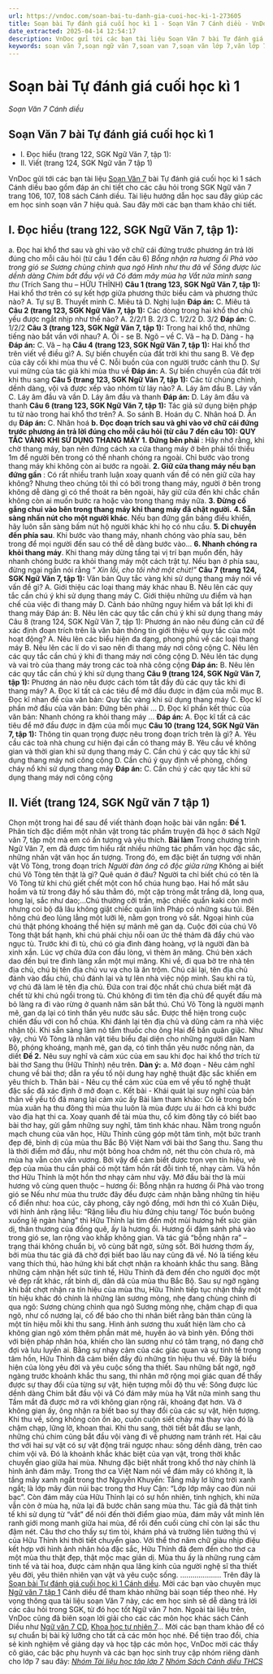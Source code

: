 ```yaml
---
url: https://vndoc.com/soan-bai-tu-danh-gia-cuoi-hoc-ki-1-273605
title: Soạn bài Tự đánh giá cuối học kì 1 - Soạn Văn 7 Cánh diều - VnDoc.com
date_extracted: 2025-04-14 12:54:17
description: VnDoc gửi tới các bạn tài liệu Soạn Văn 7 bài Tự đánh giá cuối học kì 1 sách Cánh diều bao gồm đáp án chi tiết cho các câu hỏi trong SGK Ngữ văn 7. Mời các bạn tham khảo.
keywords: soạn văn 7,soạn ngữ văn 7,soan van 7,soạn văn lớp 7,văn lớp 7,ngữ văn lớp 7,giải văn 7,soạn văn 7 tập 1,soạn văn lớp 7 tập 1,Soạn bài Tự đánh giá cuối học kì 1,soạn văn 7 cánh diều,bài Tự đánh giá cuối học kì 1,soạn bài Tự đánh giá cuối học kì 1 Cánh diều,soạn bài lớp 7,Soạn Văn 7 Tự đánh giá cuối học kì 1,Soạn Văn lớp 7 Tự đánh giá cuối học kì 1,soạn văn 7 bài Tự đánh giá cuối học kì 1
---
```


# Soạn bài Tự đánh giá cuối học kì 1
 _Soạn Văn 7 Cánh diều_
## Soạn Văn 7 bài Tự đánh giá cuối học kì 1
  * I. Đọc hiểu \(trang 122, SGK Ngữ Văn 7, tập 1\):
  * II. Viết \(trang 124, SGK Ngữ văn 7 tập 1\)

VnDoc gửi tới các bạn tài liệu [Soạn Văn 7](<https://vndoc.com/ngu-van-7-tap-1-cd>) bài Tự đánh giá cuối học kì 1 sách Cánh diều bao gồm đáp án chi tiết cho các câu hỏi trong SGK Ngữ văn 7 trang 106, 107, 108 sách Cánh diều. Tài liệu hướng dẫn học sau đây giúp các em học sinh soạn văn 7 hiệu quả. Sau đây mời các bạn tham khảo chi tiết.
## I. Đọc hiểu \(trang 122, SGK Ngữ Văn 7, tập 1\):
a. Đọc hai khổ thơ sau và ghi vào vở chữ cái đứng trước phương án trả lời đúng cho mỗi câu hỏi \(từ câu 1 đến câu 6\)
_Bỗng nhận ra hương ổi_
 _Phả vào trong gió se_
 _Sương chùng chình qua ngõ_
 _Hình như thu đã về_
 _Sông được lúc dềnh dàng_
_Chim bắt đầu vội vã_
 _Có đám mây mùa hạ_
 _Vắt nửa mình sang thu_
\(Trích Sang thu – HỮU THỈNH\)
**Câu 1 \(trang 123, SGK Ngữ Văn 7, tập 1\):**
Hai khổ thơ trên có sự kết hợp giữa phương thức biểu cảm và phương thức nào?
A. Tự sự
B. Thuyết minh
C. Miêu tả
D. Nghị luận
**Đáp án:**
C. Miêu tả
**Câu 2 \(trang 123, SGK Ngữ Văn 7, tập 1\):**
Các dòng trong hai khổ thơ chủ yếu được ngắt nhịp như thế nào?
A. 2/2/1
B. 2/3
C. 1/2/2
D. 3/2
**Đáp án:**
C. 1/2/2
**Câu 3 \(trang 123, SGK Ngữ Văn 7, tập 1\):**
Trong hai khổ thơ, những tiếng nào bắt vần với nhau?
A. Ổi - se
B. Ngõ – về
C. Vã – hạ
D. Dàng - hạ
**Đáp án:**
C. Vã – hạ
**Câu 4 \(trang 123, SGK Ngữ Văn 7, tập 1\):**
Hai khổ thơ trên viết về điều gì?
A. Sự biến chuyển của đất trời khi thu sang
B. Vẻ đẹp của cây cối khi mùa thu về
C. Nỗi buồn của con người trước cảnh thu
D. Sự vui mừng của tác giả khi mùa thu về
**Đáp án:**
A. Sự biến chuyển của đất trời khi thu sang
**Câu 5 \(trang 123, SGK Ngữ Văn 7, tập 1\):**
Các từ chùng chình, dềnh dàng, vội vã được xếp vào nhóm từ láy nào?
A. Láy âm đầu
B. Láy vần
C. Láy âm đầu và vần
D. Láy âm đầu và thanh
**Đáp án:**
D. Láy âm đầu và thanh
**Câu 6 \(trang 123, SGK Ngữ Văn 7, tập 1\):**
Tác giả sử dụng biện pháp tu từ nào trong hai khổ thơ trên?
A. So sánh
B. Hoán dụ
C. Nhân hoá
D. Ẩn dụ
**Đáp án:**
C. Nhân hoá
**b. Đọc đoạn trích sau và ghi vào vở chữ cái đứng trước phương án trả lời đúng cho mỗi câu hỏi \(từ câu 7 đến câu 10\):**
**QUY TẮC VÀNG KHI SỬ DỤNG THANG MÁY**
**1\. Đứng bên phải** : Hãy nhớ rằng, khi chờ thang máy, bạn nên đứng cách xa cửa thang máy ở bên phải tối thiểu 1m để người bên trong có thể nhanh chóng ra ngoài. Chỉ bước vào trong thang máy khi không còn ai bước ra ngoài.
**2\. Giữ cửa thang máy nếu bạn đứng gần** : Có rất nhiều tranh luận xoay quanh vấn đề có nên giữ cửa hay không? Nhưng theo chúng tôi thì có bởi trong thang máy, người ở bên trong không dễ dàng gì có thể thoát ra bên ngoài, hãy giữ cửa đến khi chắc chắn không còn ai muốn bước ra hoặc vào trong thang máy nữa.
**3\. Đừng cố gắng chui vào bên trong thang máy khi thang máy đã chật người.**
**4\. Sẵn sàng nhấn nút cho một người khác**. Nếu bạn đứng gần bảng điều khiển, hãy luôn sẵn sàng bấm nút hộ người khác khi họ có nhu cầu.
**5\. Di chuyển đến phía sau**. Khi bước vào thang máy, nhanh chóng vào phía sau, bên trong để mọi người đến sau có thể dễ dàng bước vào...
**6\. Nhanh chóng ra khỏi thang máy**. Khi thang máy dừng tầng tại vị trí bạn muốn đến, hãy nhanh chóng bước ra khỏi thang máy một cách trật tự. Nếu bạn ở phía sau, đừng ngại ngần nói rằng “ _Xin lỗi, cho tôi nhờ một chút\!”_
**Câu 7 \(trang 124, SGK Ngữ Văn 7, tập 1\):**
Văn bản Quy tắc vàng khi sử dụng thang máy nói về vấn đề gì?
A. Giới thiệu các loại thang máy khác nhau
B. Nêu lên các quy tắc cần chú ý khi sử dụng thang máy
C. Giới thiệu những ưu điểm và hạn chế của việc đi thang máy
D. Cảnh báo những nguy hiểm và bất lợi khi đi thang máy
Đáp án:
B. Nêu lên các quy tắc cần chú ý khi sử dụng thang máy
Câu 8 \(trang 124, SGK Ngữ Văn 7, tập 1\):
Phương án nào nêu đúng căn cứ để xác định đoạn trích trên là văn bản thông tin giới thiệu về quy tắc của một hoạt động?
A. Nêu lên các biểu hiện đa dạng, phong phú về các loại thang máy
B. Nêu lên các lí do vì sao nên đi thang máy nơi công cộng
C. Nêu lên các quy tắc cần chú ý khi đi thang máy nơi công cộng
D. Nêu lên tác dụng và vai trò của thang máy trong các toà nhà công cộng
**Đáp án:**
B. Nêu lên các quy tắc cần chú ý khi sử dụng thang
**Câu 9 \(trang 124, SGK Ngữ Văn 7, tập 1\):**
Phương án nào nêu được cách tóm tắt đầy đủ các quy tắc khi đi thang máy?
A. Đọc kĩ tất cả các tiêu để mở đầu được in đậm của mỗi mục
B. Đọc kĩ nhan đề của văn bản: Quy tắc vàng khi sử dụng thang máy
C. Đọc kĩ phần mở đầu của văn bản: Đứng bên phải ...
D. Đọc kĩ phần kết thúc của văn bản: Nhanh chóng ra khỏi thang máy ...
**Đáp án:**
A. Đọc kĩ tất cả các tiêu để mở đầu được in đậm của mỗi mục
**Câu 10 \(trang 124, SGK Ngữ Văn 7, tập 1\):**
Thông tin quan trọng được nêu trong đoạn trích trên là gì?
A. Yêu cầu các toà nhà chung cư hiện đại cần có thang máy
B. Yêu cầu về không gian và thời gian khi sử dụng thang máy
C. Cần chú ý các quy tắc khi sử dụng thang máy nơi công cộng
D. Cần chú ý quy định về phòng, chống cháy nổ khi sử dụng thang máy
**Đáp án:**
C. Cần chú ý các quy tắc khi sử dụng thang máy nơi công cộng
## II. Viết \(trang 124, SGK Ngữ văn 7 tập 1\)
Chọn một trong hai để sau để viết thành đoạn hoặc bài văn ngắn:
**Đề 1.** Phân tích đặc điểm một nhân vật trong tác phẩm truyện đã học ở sách Ngữ văn 7, tập một mà em có ấn tượng và yêu thích.
**Bài làm**
Trong chương trình Ngữ Văn 7, em đã được tìm hiểu rất nhiều những tác phẩm văn học đặc sắc, những nhân vật văn học ấn tượng. Trong đó, em đặc biệt ấn tượng với nhân vật Võ Tòng, trong đoạn trích _Người đàn ông cô độc giữa rừng_
Không ai biết chú Võ Tòng tên thật là gì? Quê quán ở đâu? Người ta chỉ biết chú có tên là Võ Tòng từ khi chú giết chết một con hổ chúa hung bạo. Hai hố mắt sâu hoắm và từ trong đáy hố sâu thẳm đó, một cặp tròng mắt trắng dã, long qua, long lại, sắc như dao;…Chú thường cởi trần, mặc chiếc quần kaki còn mới nhưng coi bộ đã lâu không giặt chiếc quần lính Pháp có những sáu túi. Bên hông chú đeo lủng lẳng một lưỡi lê, nằm gọn trong vỏ sắt. Ngoại hình của chú thật phóng khoáng thể hiện sự mãnh mẽ gan dạ.
Cuộc đời của chú Võ Tòng thật bất hạnh, khi chú phải chịu nỗi oan ức thê thảm đã đẩy chú vào ngục tù. Trước khi đi tù, chú có gia đình đàng hoàng, vợ là người đàn bà xinh xắn. Lúc vợ chửa đứa con đầu lòng, vì thèm ăn măng. Chú bèn xách dao đến bụi tre đình làng xắn một mụi măng. Khi về, đi qua bờ tre nhà tên địa chủ, chú bị tên địa chủ vu vạ cho là ăn trộm. Chú cãi lại, tên địa chủ đánh vào đầu chú, chú đánh lại và tự lên nhà việc nộp mình. Sau khi ra tù, vợ chú đã làm lẽ tên địa chủ. Đứa con trai độc nhất chú chưa biết mặt đã chết từ khi chú ngồi trong tù. Chú không đi tìm tên địa chủ để quyết đấu mà bỏ làng ra đi vào rừng ở quanh năm săn bắt thú.
Chú Võ Tòng là người mạnh mẽ, gan dạ lại có tinh thần yêu nước sâu sắc. Được thể hiện trong cuộc chiến đấu với con hổ chúa. Khi đánh lại tên địa chủ và dũng cảm ra nhà việc nhận tội. Khi sẵn sàng làm nỏ tẩm thuốc cho ông Hai để bắn quân giặc.
Như vậy, chú Võ Tòng là nhân vật tiêu biểu đại diện cho những người dân Nam Bộ, phóng khoáng, mạnh mẽ, gan dạ, có tinh thần yêu nước nồng nàn, da diết
**Đề 2.** Nêu suy nghĩ và cảm xúc của em sau khi đọc hai khổ thơ trích từ bài thơ Sang thu \(Hữu Thỉnh\) nêu trên.
**Dàn ý:**
a. Mở đoạn
\- Nêu cảm nghĩ chung về bài thơ; dẫn ra yếu tố nội dung hay nghệ thuật đặc sắc khiến em yêu thích
b. Thân bài
\- Nêu cụ thể cảm xúc của em về yếu tố nghệ thuật đặc sắc đã xác định ở mở đoạn
c. Kết bài
\- Khái quát lại suy nghĩ của bản thân về yếu tố đã mang lại cảm xúc ấy
Bài làm tham khảo:
Có lẽ trong bốn mùa xuân hạ thu đông thì mùa thu luôn là mùa được ưu ái hơn cả khi bước vào địa hạt thi ca. Xoay quanh đề tài mùa thu, cổ kim đông tây có biết bao bài thơ hay, gửi gắm những suy nghĩ, tâm tình khác nhau. Nằm trong nguồn mạch chung của văn học, Hữu Thỉnh cũng góp một tâm tình, một bức tranh đẹp đẽ, bình dị của mùa thu Bắc Bộ Việt Nam với bài thơ Sang thu.
Sang thu là thời điểm mở đầu, như một bông hoa chớm nở, nét thu còn chưa rõ, mà mùa hạ vẫn còn vấn vương. Bởi vậy để cảm biết được trọn vẹn tín hiệu, vẻ đẹp của mùa thu cần phải có một tâm hồn rất đỗi tinh tế, nhạy cảm. Và hồn thơ Hữu Thỉnh là một hồn thơ nhạy cảm như vậy.
Mở đầu bài thơ là mùi hương vô cùng quen thuộc – hương ổi:
Bỗng nhận ra hương ổi
Phả vào trong gió se
Nếu như mùa thu trước đây đều được cảm nhận bằng những tín hiệu cổ điển như: hoa cúc, cây phong, cây ngô đồng, mới hơn thì có Xuân Diệu, với hình ảnh rặng liễu: “Rặng liễu đìu hiu đứng chịu tang/ Tóc buồn buông xuống lệ ngàn hàng” thì Hữu Thỉnh lại tìm đến một mùi hương hết sức giản dị, thân thương của đồng quê, ấy là hương ổi. Hương ổi đậm sánh phả vào trong gió se, lan rộng vào khắp không gian. Và tác giả “bỗng nhận ra” – trạng thái không chuẩn bị, vô cùng bất ngờ, sửng sốt. Bởi hương thơm ấy, bởi mùa thu tác giả đã chờ đợi biết bao lâu nay cũng đã về. Nó là tiếng kêu vang thích thú, hào hứng khi bất chợt nhận ra khoảnh khắc thu sang. Bằng những cảm nhận hết sức tinh tế, Hữu Thỉnh đã đem đến cho người đọc một vẻ đẹp rất khác, rất bình dị, dân dã của mùa thu Bắc Bộ.
Sau sự ngỡ ngàng khi bất chợt nhận ra tín hiệu của mùa thu, Hữu Thỉnh tiếp tục nhận thấy một tín hiệu khác đó chính là những làn sương mỏng, nhẹ đang chùng chình đi qua ngõ:
Sương chùng chình qua ngõ
Sương mỏng nhẹ, chậm chạp đi qua ngõ, như cố nương lại, cố để báo cho thi nhân biết rằng bản thân cũng là một tín hiệu mỗi khi thu sang. Hình ảnh sương thu xuất hiện làm cho cả không gian ngõ xóm thêm phần mát mẻ, huyền ảo và bình yên. Đồng thời với biện pháp nhân hóa, khiến cho làn sương như có tâm trạng, nó đang chờ đợi và lưu luyến ai. Bằng sự nhạy cảm của các giác quan và sự tinh tế trong tâm hồn, Hữu Thỉnh đã cảm biến đầy đủ những tín hiệu thu về. Đây là biểu hiện của lòng yêu đời và yêu cuộc sống tha thiết.
Sau những bất ngờ, ngỡ ngàng trước khoảnh khắc thu sang, thi nhân mở rộng mọi giác quan để thấy được sự thay đổi của từng sự vật, hiện tượng mỗi độ thu về:
Sông được lúc dềnh dàng
Chim bắt đầu vội vã
Có đám mây mùa hạ
Vắt nửa mình sang thu
Tầm mắt đã được mở ra với không gian rộng rãi, khoáng đạt hơn. Và ở không gian ấy, ông nhận ra biết bao sự thay đổi của các sự vật, hiện tượng. Khi thu về, sông không còn ồn ào, cuồn cuộn siết chảy mà thay vào đó là chậm chạp, lững lờ, khoan thai. Khi thu sang, thời tiết bắt đầu se lạnh, những chú chim cũng bắt đầu vội vàng đi về phương nam tránh rét. Hai câu thơ với hai sự vật có sự vật động trái ngược nhau: sông dềnh dàng, trên cao chim vội vã. Đó là khoảnh khắc khác biệt của vạn vật, trong thời khắc chuyển giao giữa hai mùa.
Nhưng đặc biệt nhất trong khổ thơ này chính là hình ảnh đám mây. Trong thơ ca Việt Nam nói về đám mây có không ít, là tầng mây xanh ngắt trong thơ Nguyễn Khuyến: Tầng mây lơ lửng trời xanh ngắt; là lớp mây đùn núi bạc trong thơ Huy Cận: “Lớp lớp mây cao đùn núi bạc”. Còn đám mây của Hữu Thỉnh lại có sự hồn nhiên, tinh nghịch, khi nửa vẫn còn ở mùa hạ, nửa lại đã bước chân sang mùa thu. Tác giả đã thật tinh tế khi sử dụng từ “vắt” để nói đến thời điểm giao mùa, đám mây vắt mình lên ranh giới mong manh giữa hai mùa, để rồi đến cuối cùng chỉ còn lại sắc thu đậm nét. Câu thơ cho thấy sự tìm tòi, khám phá và trường liên tưởng thú vị của Hữu Thỉnh khi thời tiết chuyển giao.
Với thể thơ năm chữ giàu nhịp điệu kết hợp với hình ảnh nhân hóa đặc sắc, Hữu Thỉnh đã đem đến cho thơ ca một mùa thu thật đẹp, thật mộc mạc giản dị. Mùa thu ấy là những rung cảm tinh tế và tài hoa, được cảm nhận qua lăng kính của người nghệ sĩ tha thiết yêu đời, yêu thiên nhiên vạn vật và yêu cuộc sống.
....................
Trên đây là [Soạn bài Tự đánh giá cuối học kì 1 Cánh diều](<https://vndoc.com/soan-bai-tu-danh-gia-cuoi-hoc-ki-1-273605>). Mời các bạn vào chuyên mục [Ngữ văn 7 tập 1](<https://vndoc.com/ngu-van-7-tap-1-cd>) Cánh diều để tham khảo những bài soạn tiếp theo nhé. Hy vọng thông qua tài liệu soạn Văn 7 này, các em học sinh sẽ dễ dàng trả lời các câu hỏi trong SGK, từ đó học tốt Ngữ văn 7 hơn.
Ngoài tài liệu trên, VnDoc cũng đã biên soạn lời giải cho các các môn học khác sách Cánh Diều như [Ngữ văn 7 CD](<https://vndoc.com/ngu-van-7-tap-1-cd>), [Khoa học tự nhiên 7](<https://vndoc.com/khoa-hoc-tu-nhien-7-cd>)... Mời các bạn tham khảo để có sự chuẩn bị bài kỹ lưỡng cho tất cả các môn học nhé.
Để tiện trao đổi, chia sẻ kinh nghiệm về giảng dạy và học tập các môn học, VnDoc mời các thầy cô giáo, các bậc phụ huynh và các bạn học sinh truy cập nhóm riêng dành cho lớp 7 sau đây:
[_Nhóm Tài liệu học tập lớp 7_](</goto?u=aHR0cHM6Ly93d3cuZmFjZWJvb2suY29tL2dyb3Vwcy9UYWkubGlldS5ob2MudGFwLmxvcC43LlZORE9D>)
[ _Nhóm Sách Cánh diều THCS_](</goto?u=aHR0cHM6Ly93d3cuZmFjZWJvb2suY29tL2dyb3Vwcy9zYWNoY2FuaGRpZXV0aGNz>)

